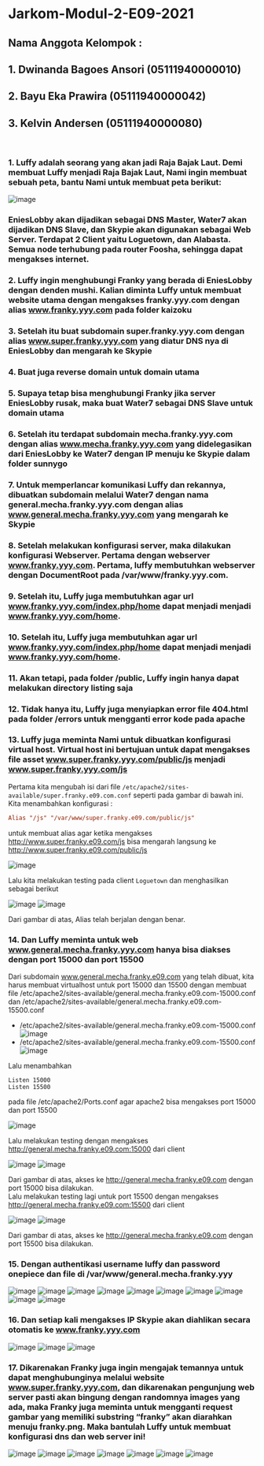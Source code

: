# Jarkom-Modul-2-E09-2021

## Nama Anggota Kelompok :
## 1. Dwinanda Bagoes Ansori (05111940000010) 
## 2. Bayu Eka Prawira (05111940000042) 
## 3. Kelvin Andersen (05111940000080)

</br>

### 1. Luffy adalah seorang yang akan jadi Raja Bajak Laut. Demi membuat Luffy menjadi Raja Bajak Laut, Nami ingin membuat sebuah peta, bantu Nami untuk membuat peta berikut:

![image](https://user-images.githubusercontent.com/58933506/139471365-510af117-2c5e-480d-9f06-68beb0879175.png)

### EniesLobby akan dijadikan sebagai DNS Master, Water7 akan dijadikan DNS Slave, dan Skypie akan digunakan sebagai Web Server. Terdapat 2 Client yaitu Loguetown, dan Alabasta. Semua node terhubung pada router Foosha, sehingga dapat mengakses internet.

### 2. Luffy ingin menghubungi Franky yang berada di EniesLobby dengan denden mushi. Kalian diminta Luffy untuk membuat website utama dengan mengakses franky.yyy.com dengan alias www.franky.yyy.com pada folder kaizoku

### 3. Setelah itu buat subdomain super.franky.yyy.com dengan alias www.super.franky.yyy.com yang diatur DNS nya di EniesLobby dan mengarah ke Skypie

### 4. Buat juga reverse domain untuk domain utama

### 5. Supaya tetap bisa menghubungi Franky jika server EniesLobby rusak, maka buat Water7 sebagai DNS Slave untuk domain utama

### 6. Setelah itu terdapat subdomain mecha.franky.yyy.com dengan alias www.mecha.franky.yyy.com yang didelegasikan dari EniesLobby ke Water7 dengan IP menuju ke Skypie dalam folder sunnygo

### 7. Untuk memperlancar komunikasi Luffy dan rekannya, dibuatkan subdomain melalui Water7 dengan nama general.mecha.franky.yyy.com dengan alias www.general.mecha.franky.yyy.com yang mengarah ke Skypie

### 8. Setelah melakukan konfigurasi server, maka dilakukan konfigurasi Webserver. Pertama dengan webserver www.franky.yyy.com. Pertama, luffy membutuhkan webserver dengan DocumentRoot pada /var/www/franky.yyy.com.

### 9. Setelah itu, Luffy juga membutuhkan agar url www.franky.yyy.com/index.php/home dapat menjadi menjadi www.franky.yyy.com/home.

### 10. Setelah itu, Luffy juga membutuhkan agar url www.franky.yyy.com/index.php/home dapat menjadi menjadi www.franky.yyy.com/home.

### 11. Akan tetapi, pada folder /public, Luffy ingin hanya dapat melakukan directory listing saja

### 12. Tidak hanya itu, Luffy juga menyiapkan error file 404.html pada folder /errors untuk mengganti error kode pada apache

### 13. Luffy juga meminta Nami untuk dibuatkan konfigurasi virtual host. Virtual host ini bertujuan untuk dapat mengakses file asset www.super.franky.yyy.com/public/js menjadi www.super.franky.yyy.com/js

Pertama kita mengubah isi dari file ```/etc/apache2/sites-available/super.franky.e09.com.conf``` seperti pada gambar di bawah ini. Kita menambahkan konfigurasi :
```conf
Alias "/js" "/var/www/super.franky.e09.com/public/js"
```
untuk membuat alias agar ketika mengakses http://www.super.franky.e09.com/js bisa mengarah langsung ke http://www.super.franky.e09.com/public/js

![image](https://user-images.githubusercontent.com/58933506/139473816-5fb521e8-ed79-4ef9-9a94-d8d786892ac9.png)

Lalu kita melakukan testing pada client ```Loguetown``` dan menghasilkan sebagai berikut

![image](https://user-images.githubusercontent.com/58933506/139473862-08e5d9be-b0da-4170-982f-b0c45290edfd.png)
![image](https://user-images.githubusercontent.com/58933506/139473893-5c97752b-bef7-40d1-a536-22959e06d2f7.png)

Dari gambar di atas, Alias telah berjalan dengan benar.

### 14. Dan Luffy meminta untuk web www.general.mecha.franky.yyy.com hanya bisa diakses dengan port 15000 dan port 15500

Dari subdomain www.general.mecha.franky.e09.com yang telah dibuat, kita harus membuat virtualhost untuk port 15000 dan 15500 dengan membuat file /etc/apache2/sites-available/general.mecha.franky.e09.com-15000.conf dan /etc/apache2/sites-available/general.mecha.franky.e09.com-15500.conf
* /etc/apache2/sites-available/general.mecha.franky.e09.com-15000.conf
![image](https://user-images.githubusercontent.com/58933506/139473945-d089a50a-aca3-4b9d-8346-b70167bda235.png)
* /etc/apache2/sites-available/general.mecha.franky.e09.com-15500.conf
![image](https://user-images.githubusercontent.com/58933506/139473971-8520dff3-e857-4385-93e9-951855d5c233.png)

Lalu menambahkan 
``` 
Listen 15000
Listen 15500
```
pada file /etc/apache2/Ports.conf agar apache2 bisa mengakses port 15000 dan port 15500

![image](https://user-images.githubusercontent.com/58933506/139473999-a06140be-c1f2-45f8-a430-e74ece90000d.png)

Lalu melakukan testing dengan mengakses http://general.mecha.franky.e09.com:15000 dari client

![image](https://user-images.githubusercontent.com/58933506/139474045-3e7a02b4-1e3f-42d9-a95f-48076b9f5358.png)
![image](https://user-images.githubusercontent.com/58933506/139474068-2703b1a1-62c1-4066-a166-872a5af36a18.png)

Dari gambar di atas, akses ke http://general.mecha.franky.e09.com dengan port 15000 bisa dilakukan. \
Lalu melakukan testing lagi untuk port 15500 dengan mengakses http://general.mecha.franky.e09.com:15500 dari client

![image](https://user-images.githubusercontent.com/58933506/139474142-cd768274-42b6-43b4-a37e-eeb6ac7e761b.png)
![image](https://user-images.githubusercontent.com/58933506/139474178-05892c6f-a178-4f88-892b-ffb13d0d6101.png)

Dari gambar di atas, akses ke http://general.mecha.franky.e09.com dengan port 15500 bisa dilakukan.

### 15. Dengan authentikasi username luffy dan password onepiece dan file di /var/www/general.mecha.franky.yyy

![image](https://user-images.githubusercontent.com/58933506/139474203-2e31ddd8-2459-47e0-9f1b-ef9de7c03fd6.png)
![image](https://user-images.githubusercontent.com/58933506/139474221-e5f0b125-e200-40f8-861d-a1b475a687da.png)
![image](https://user-images.githubusercontent.com/58933506/139474246-44e10e49-fab6-4037-969e-701e13981e20.png)
![image](https://user-images.githubusercontent.com/58933506/139474275-76696f68-9b7e-4faf-8748-afc86d57418d.png)
![image](https://user-images.githubusercontent.com/58933506/139474287-ebcd262a-67e2-4d26-a672-0b03a0f0052a.png)
![image](https://user-images.githubusercontent.com/58933506/139474306-e7b160a8-2a20-45cd-a8dd-b52c47b08b9a.png)
![image](https://user-images.githubusercontent.com/58933506/139474326-e3838a6d-8fc2-41a5-a69a-0b31c29fa7fb.png)
![image](https://user-images.githubusercontent.com/58933506/139474345-f45cb185-88a9-4398-b2f4-be12e198cd05.png)
![image](https://user-images.githubusercontent.com/58933506/139474355-f41c05e2-4357-4c2d-8223-45e8297a1afb.png)
![image](https://user-images.githubusercontent.com/58933506/139474371-db177685-1b39-4b31-affb-6a617540e125.png)


### 16. Dan setiap kali mengakses IP Skypie akan diahlikan secara otomatis ke www.franky.yyy.com

![image](https://user-images.githubusercontent.com/58933506/139474404-4db106af-c3b2-42e0-9738-d8e191bb2376.png)
![image](https://user-images.githubusercontent.com/58933506/139474428-7dac6daa-81c0-408f-ad7e-0c64e5353e9d.png)
![image](https://user-images.githubusercontent.com/58933506/139474443-d6b6cdde-a6ad-4c71-a871-3bc8aa0a2dc1.png)


### 17. Dikarenakan Franky juga ingin mengajak temannya untuk dapat menghubunginya melalui website www.super.franky.yyy.com, dan dikarenakan pengunjung web server pasti akan bingung dengan randomnya images yang ada, maka Franky juga meminta untuk mengganti request gambar yang memiliki substring “franky” akan diarahkan menuju franky.png. Maka bantulah Luffy untuk membuat konfigurasi dns dan web server ini!

![image](https://user-images.githubusercontent.com/58933506/139474474-56dc1a97-6a2b-4f35-b68f-7aabfa190dea.png)
![image](https://user-images.githubusercontent.com/58933506/139474500-f517bab1-783b-4be0-b5c1-4d58450d467d.png)
![image](https://user-images.githubusercontent.com/58933506/139474519-ea6d572f-d7ac-4a39-948e-7b766ad8e430.png)
![image](https://user-images.githubusercontent.com/58933506/139474529-291f2cec-48a6-4cd3-b1f2-c21886f45929.png)
![image](https://user-images.githubusercontent.com/58933506/139474553-9e3b2a55-ab0d-44b6-a7a2-247bb997e5c0.png)
![image](https://user-images.githubusercontent.com/58933506/139474570-24dbf4d3-aad1-4a43-9d47-b7dc91ad5576.png)
![image](https://user-images.githubusercontent.com/58933506/139474587-327be6b5-24cc-4fcd-9c39-141d5e722b7f.png)

